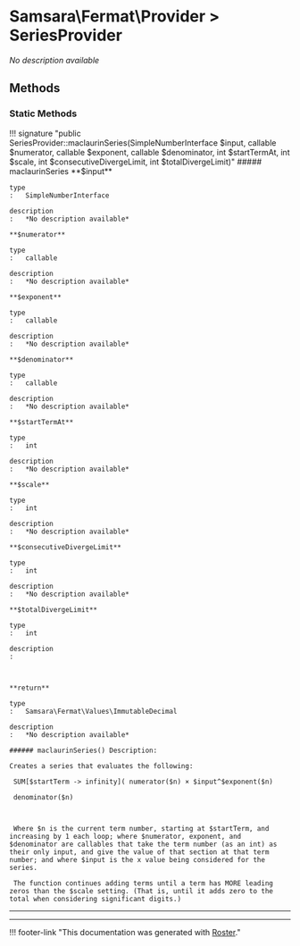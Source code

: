# Samsara\Fermat\Provider > SeriesProvider

*No description available*


## Methods


### Static Methods

!!! signature "public SeriesProvider::maclaurinSeries(SimpleNumberInterface $input, callable $numerator, callable $exponent, callable $denominator, int $startTermAt, int $scale, int $consecutiveDivergeLimit, int $totalDivergeLimit)"
    ##### maclaurinSeries
    **$input**

    type
    :   SimpleNumberInterface

    description
    :   *No description available*

    **$numerator**

    type
    :   callable

    description
    :   *No description available*

    **$exponent**

    type
    :   callable

    description
    :   *No description available*

    **$denominator**

    type
    :   callable

    description
    :   *No description available*

    **$startTermAt**

    type
    :   int

    description
    :   *No description available*

    **$scale**

    type
    :   int

    description
    :   *No description available*

    **$consecutiveDivergeLimit**

    type
    :   int

    description
    :   *No description available*

    **$totalDivergeLimit**

    type
    :   int

    description
    :   
    
    

    **return**

    type
    :   Samsara\Fermat\Values\ImmutableDecimal

    description
    :   *No description available*

    ###### maclaurinSeries() Description:

    Creates a series that evaluates the following:
    
     SUM[$startTerm -> infinity]( numerator($n) × $input^$exponent($n)
    
     denominator($n)
    
    
    
     Where $n is the current term number, starting at $startTerm, and increasing by 1 each loop; where $numerator, exponent, and $denominator are callables that take the term number (as an int) as their only input, and give the value of that section at that term number; and where $input is the x value being considered for the series.
    
     The function continues adding terms until a term has MORE leading zeros than the $scale setting. (That is, until it adds zero to the total when considering significant digits.)

---




---
!!! footer-link "This documentation was generated with [Roster](https://jordanrl.github.io/Roster/)."
